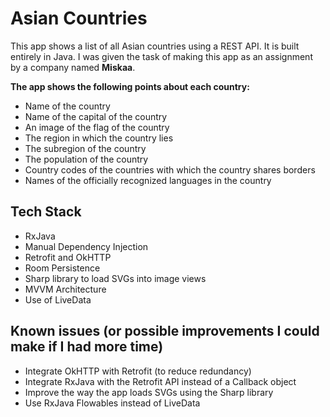 # Asian Countries
This app shows a list of all Asian countries using a REST API. It is built entirely in Java. I was given the task of making this app as an assignment by a company named **Miskaa**.

**The app shows the following points about each country:**
* Name of the country
* Name of the capital of the country
* An image of the flag of the country
* The region in which the country lies
* The subregion of the country
* The population of the country
* Country codes of the countries with which the country shares borders
* Names of the officially recognized languages in the country

## Tech Stack
* RxJava
* Manual Dependency Injection
* Retrofit and OkHTTP
* Room Persistence
* Sharp library to load SVGs into image views
* MVVM Architecture
* Use of LiveData

## Known issues (or possible improvements I could make if I had more time)
* Integrate OkHTTP with Retrofit (to reduce redundancy)
* Integrate RxJava with the Retrofit API instead of a Callback object
* Improve the way the app loads SVGs using the Sharp library
* Use RxJava Flowables instead of LiveData
